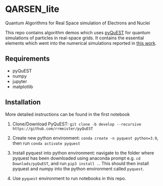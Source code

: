 # QARSEN_lite

Quantum Algorithms for Real Space simulation of Electrons and Nuclei

This repo contains algorithm demos which uses [pyQuEST](https://github.com/rrmeister/pyQuEST) for quantum simulations of particles in real-space grids. It contains the essential elements which went into the numerical simulations reported in [this work](https://arxiv.org/abs/2202.05864).

## Requirements
- pyQuEST
- numpy
- jupyter
- matplotlib

## Installation
More detailed instructions can be found in the first notebook
1. Clone/Download PyQuEST: `git clone -b develop --recursive https://github.com/rrmeister/pyQuEST`

2. Create new python environment: `conda create -n pyquest python=3.9`, then run `conda activate pyquest`

3. Install pyquest into python environment: navigate to the folder where pyquest has been downloaded using anaconda prompt e.g. `cd Downlads/pyQuEST`, and run `pip3 install .`. This should then install pyquest and numpy into the python environment called `pyquest`.

4. Use `pyquest` environment to run notebooks in this repo.


